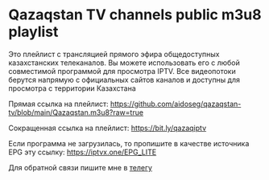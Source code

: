# Qazaqstan TV channels public m3u8 playlist

Это плейлист с трансляцией прямого эфира общедоступных казахстанских телеканалов. Вы можете использовать его с любой совместимой программой для просмотра IPTV. Все видеопотоки берутся напрямую с официальных сайтов каналов и доступны для просмотра с территории Казахстана

Прямая ссылка на плейлист:
https://github.com/aidoseg/qazaqstan-tv/blob/main/Qazaqstan.m3u8?raw=true

Сокращенная ссылка на плейлист:
https://bit.ly/qazaqiptv

Если программа не загрузилась, то пропишите в качестве источника EPG эту ссылку: 
https://iptvx.one/EPG_LITE

Для обратной связи пишите мне в [телегу](https://t.me/aidoseg)

